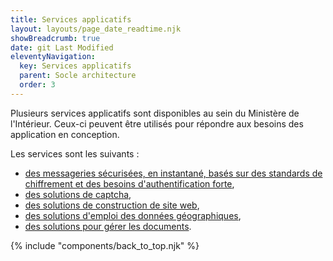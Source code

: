 ```yaml
---
title: Services applicatifs
layout: layouts/page_date_readtime.njk
showBreadcrumb: true
date: git Last Modified
eleventyNavigation:
  key: Services applicatifs
  parent: Socle architecture
  order: 3
---
```


Plusieurs services applicatifs sont disponibles au sein du Ministère de l'Intérieur. 
Ceux-ci peuvent être utilisés pour répondre aux besoins des application en conception. 

Les services sont les suivants : 

- [des messageries sécurisées, en instantané, basés sur des standards de chiffrement et des besoins d'authentification forte](../messagerie-securisee/),
- [des solutions de captcha](../solutions-captcha/),
- [des solutions de construction de site web](../construction-d-un-site-web/),
- [des solutions d'emploi des données géographiques](../emploi-donnees-geographiques/),
- [des solutions pour gérer les documents](../gestion-documentaire/).
 

 

{% include "components/back_to_top.njk" %}